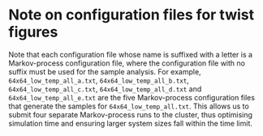 # Note on configuration files for twist figures

Note that each configuration file whose name is suffixed with a letter is a Markov-process configuration file, where 
the configuration file with no suffix must be used for the sample analysis.  For example, `64x64_low_temp_all_a.txt`, 
`64x64_low_temp_all_b.txt`, `64x64_low_temp_all_c.txt`, `64x64_low_temp_all_d.txt` and `64x64_low_temp_all_e.txt` are 
the five Markov-process configuration files that generate the samples for `64x64_low_temp_all.txt`.  This allows us to 
submit four separate Markov-process runs to the cluster, thus optimising simulation time and ensuring larger system 
sizes fall within the time limit. 

